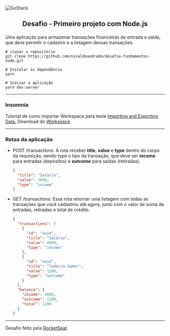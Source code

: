<img alt="GoStack" src="https://camo.githubusercontent.com/d25397e9df01fe7882dcc1cbc96bdf052ffd7d0c/68747470733a2f2f73746f726167652e676f6f676c65617069732e636f6d2f676f6c64656e2d77696e642f626f6f7463616d702d676f737461636b2f6865616465722d6465736166696f732e706e67" style="max-width:100%">

## <p style="margin-top: 16px" align="center">**Desafio - Primeiro projeto com Node.js**</p>

Uma aplicação para armazenar transações financeiras de entrada e saída, que deve permitir o cadastro e a listagem dessas transações.


```
# clonar o repositório
git clone https://github.com/nivaldoandrade/desafio-fundamentos-node.git

# Instalar as dependência
yarn

# Iniciar a aplicação
yarn dev:server

```
---
### Insomnia
Tutorial de como importar Workspace para teste [Importing and Exporting Data.](https://support.insomnia.rest/article/52-importing-and-exporting-data)
Download do [Workspace](https://github.com/nivaldoandrade/desafio-fundamentos-node/blob/master/InsomniaData/desafio-fundamentos-node.json).

---
### Rotas da aplicação
* POST /transactions: A rota receber **title**, **value** e **type** dentro do corpo da requisição, sendo type o tipo da transação, que deve ser **income** para entradas (depósitos) e **outcome** para saídas (retiradas).
  ```JSON
  {
    "title": "Salário",
    "value": 3000,
    "type": "income"
  }
  ```

* GET /transactions: Essa rota retornar uma listagem com todas as transações que você cadastrou até agora, junto com o valor de soma de entradas, retiradas e total de crédito.
  ```JSON
  {
    "transactions": [
      {
        "id": "uuid",
        "title": "Salário",
        "value": 4000,
        "type": "income"
      },
      {
        "id": "uuid",
        "title": "Cadeira Gamer",
        "value": 1200,
        "type": "outcome"
      }
    ],
    "balance": {
      "income": 4000,
      "outcome": 1200,
      "total": 1200
    }
  }
  ```
____
Desafio feito pela [RocketSeat](https://rocketseat.com.br/).

